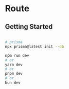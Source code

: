 # Route

## Getting Started

```bash

# prisma
npx prisma@latest init --db

npm run dev
# or
yarn dev
# or
pnpm dev
# or
bun dev
```
